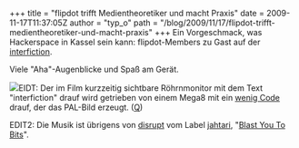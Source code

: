 +++
title = "flipdot trifft Medientheoretiker und macht Praxis"
date = 2009-11-17T11:37:05Z
author = "typ_o"
path = "/blog/2009/11/17/flipdot-trifft-medientheoretiker-und-macht-praxis"
+++
Ein Vorgeschmack, was Hackerspace in Kassel sein kann: flipdot-Members
zu Gast auf der
[interfiction](https://www.interfiction.org/abstracts-cv/helmut-fligge/).

Viele "Aha"-Augenblicke und Spaß am Gerät.

[![](/media/VidTerm.serendipityThumb.GIF)](/media/VidTerm.GIF)EIDT:
Der im Film kurzzeitig sichtbare Röhrnmonitor mit dem Text
"interfiction" drauf wird getrieben von einem Mega8 mit ein [wenig
Code](/media/Vidterm64.zip) drauf, der das
PAL-Bild erzeugt. ([Q](https://www.mikrocontroller.net/topic/53140))

EDIT2: Die Musik ist übrigens von
[disrupt](https://www.jahtari.org/artists/disrupt.htm) vom Label
[jahtari](https://www.jahtari.org/), "[Blast You To
Bits](https://starfrosch.ch/2006/09/27/blast_you_bits_asteroid_dub_force)".
